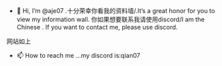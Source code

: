 - 👋 Hi, I’m @aje07
.十分荣幸你看我的资料墙/.It’s a great honor for you to view my information wall.
你如果想要联系我请使用discord/I am the Chinese . If you want to contact me, please use discord.

网站如上
- 📫 How to reach me ...my discord is:qian07


<!---
aje07/aje07 is a ✨ special ✨ repository because its `README.md` (this file) appears on your GitHub profile.
You can click the Preview link to take a look at your changes.
--->
